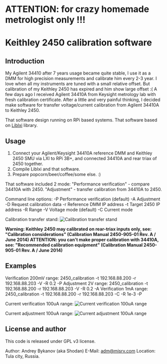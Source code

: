 # **ATTENTION: for crazy homemade metrologist only !!!**

# Keithley 2450 calibration software

## Introduction

My Agilent 34410 after 7 years usage became quite stable, I use it as a DMM for high precision measurements and calibrate him every 2-3 year.
I love when all my instruments are tuned with a small relative offset.
But calibration of my Keithley 2450 has expired and him show large offset :(
A few days ago I received Agilent 34410A from Keysight metrology lab with fresh calibration certificate. After a little and very painful thinking, I decided make software for transfer voltage/current calibration from Agilent 34410A to Keithley 2450.

That software design running on RPi based systems. That software based on [Liblxi](https://github.com/lxi-tools/liblxi) library.


## Usage

 1. Connect your Agilent/Keysight 34410A reference DMM and Keithley 2450 SMU via LXI to RPi 3B+, and connected 34410A and rear triax of 2450 together.
 2. Compile Liblxi and that software.
 3. Prepare popcorn/beer/coffee/some else. :)

That software included 2 mode: 
"Performance verification" - compare 34410A with 2450. 
"Adjustment" - transfer calibration from 34410A to 2450. 

Command line options:
-P Performance verification (default)
-A Adjustment
-D Request calibration data
-r Reference DMM IP address
-t Target 2450 IP address
-R Range
-V Voltage mode (default)
-C Current mode

Calibration transfer stand:
![Calibration transfer stand](https://misrv.com/wp-content/uploads/2020/06/DSC_0001.jpg)

**Warning: Keithley 2450 may calibrated on rear-triax inputs only, see: "Calibration considerations" (Calibration Manual 2450-905-01 Rev. A / June 2014)
ATTENTION: you can't make proper calibration with 34410A, see: "Recommended calibration equipment" (Calibration Manual 2450-905-01 Rev. A / June 2014)**

## Examples

Verification 200mV range: 2450_calibration -t 192.168.88.200 -r 192.168.88.203 -V -R 0.2 -P
Adjustment 2V range: 2450_calibration -t 192.168.88.200 -r 192.168.88.203 -V -R 0.2 -A
Verification 1mA range: 2450_calibration -t 192.168.88.200 -r 192.168.88.203 -C -R 1e-3 -P

Current verification 100uA range:
![Current verification 100uA range](https://misrv.com/wp-content/uploads/2020/06/curr_perf.png)

Current adjustment 100uA range:
![Current adjustment 100uA range](https://misrv.com/wp-content/uploads/2020/06/curr_adj.png)

## License and author

This code is released under GPL v3 license.

Author: Andrey Bykanov (aka Shodan)
E-Mail: adm@misrv.com
Location: Tula city, Russia.
